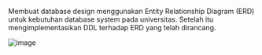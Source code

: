 Membuat database design menggunakan Entity Relationship Diagram (ERD) untuk kebutuhan database system pada universitas. Setelah itu mengimplementasikan DDL terhadap ERD yang telah dirancang.

![image](https://user-images.githubusercontent.com/80158731/148335042-86fa8aa6-bd77-4be0-b785-e5cac86bb26c.png)
